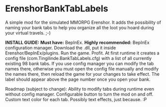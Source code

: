 # ErenshorBankTabLabels
A simple mod for the simulated MMORPG Erenshor. It adds the possibility of naming your bank tabs to help you organize all the loot you hoard during your virtual travels. ;-)

__**INSTALL GUIDE:**__
**Must have:** BepInEx.
**Highly recommended:** BepInEx configuration manager.
Download the .dll, put it inside Erenshor/BepInEx/plugins. Run the game. Profit.
At first runtime it creates a config file (com.Tingilinde.BankTabLabels.cfg) with a list of all currently existing 98 bank tabs. If you use config manager you can modify the tab names there, otherwise you must open the config file manually and modify the names there, then reload the game for your changes to take effect. The label should appear above the page number once you open your bank.

Roadmap (subject to change):
Ability to modify tabs during runtime even without config manager.
Configurable button to turn the mod on and off.
Custom text color for each tab.
Possibly text effects, just because. :P
